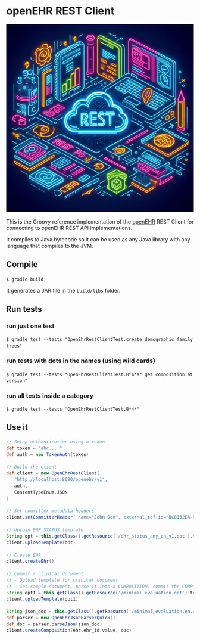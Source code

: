 # openEHR REST Client

![](assets/3.jpeg)

This is the Groovy reference implementation of the [openEHR](https://www.openehr.org/) REST Client for connecting to openEHR REST API implementations.

It compiles to Java bytecode so it can be used as any Java library with any language that compiles to the JVM.

## Compile

`$ gradle build`

It generates a JAR file in the `build/libs` folder.


## Run tests

### run just one test

`$ gradle test --tests "OpenEhrRestClientTest.create demographic family trees"`

### run tests with dots in the names (using wild cards)

`$ gradle test --tests "OpenEhrRestClientTest.B*4*a* get composition at version"`

### run all tests inside a category

`$ gradle test --tests "OpenEhrRestClientTest.B*4*"`



## Use it


```groovy
// Setup authentication using a token
def token = "abc...."
def auth = new TokenAuth(token)

// Build the client
def client = new OpenEhrRestClient(
   "http://localhost:8090/openehr/v1",
   auth,
   ContentTypeEnum.JSON
)

// Set committer metadata headers
client.setCommitterHeader('name="John Doe", external_ref.id="BC8132EA-8F4A-11E7-BB31-BE2E44B06B34", external_ref.namespace="demographic", external_ref.type="PERSON"')

// Upload EHR_STATUS template
String opt = this.getClass().getResource('/ehr_status_any_en_v1.opt').text
client.uploadTemplate(opt)

// Create EHR
client.createEhr()

// Commit a clinical document
// - Upload template for clinical document
// - Get sample document, parse it into a COMPOSITION, commit the COMPOSITION
String opt1 = this.getClass().getResource('/minimal_evaluation.opt').text
client.uploadTemplate(opt1)

String json_doc = this.getClass().getResource('/minimal_evaluation.en.v1_20230205.json').text
def parser = new OpenEhrJsonParserQuick()
def doc = parser.parseJson(json_doc)
client.createComposition(ehr.ehr_id.value, doc)

```